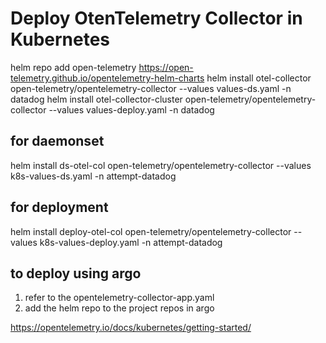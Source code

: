 # Deploy OtenTelemetry Collector in Kubernetes

helm repo add open-telemetry https://open-telemetry.github.io/opentelemetry-helm-charts
helm install otel-collector open-telemetry/opentelemetry-collector --values values-ds.yaml -n datadog
helm install otel-collector-cluster open-telemetry/opentelemetry-collector --values values-deploy.yaml -n datadog


## for daemonset
helm install ds-otel-col open-telemetry/opentelemetry-collector --values k8s-values-ds.yaml -n attempt-datadog

## for deployment
helm install deploy-otel-col open-telemetry/opentelemetry-collector --values k8s-values-deploy.yaml -n attempt-datadog

## to deploy using argo
1. refer to the opentelemetry-collector-app.yaml
2. add the helm repo to the project repos in argo

https://opentelemetry.io/docs/kubernetes/getting-started/